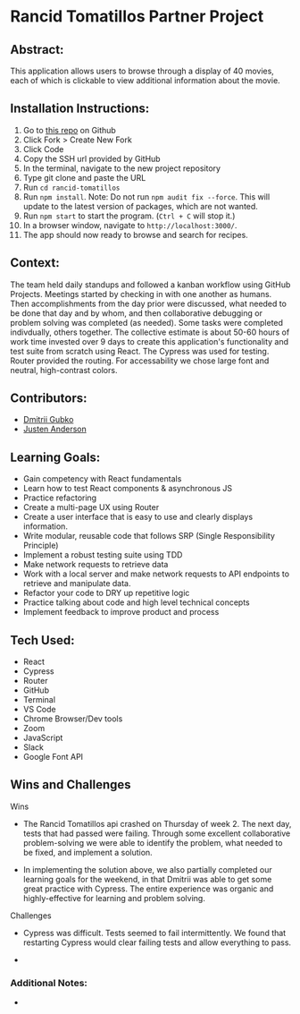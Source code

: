 # Rancid Tomatillos Partner Project
## Abstract:
This application allows users to browse through a display of 40 movies, each of which is clickable to view additional information about the movie.

## Installation Instructions:
1. Go to [this repo](https://github.com/dgubko/rancid-tomatillos) on Github
2. Click Fork > Create New Fork
3. Click Code
4. Copy the SSH url provided by GitHub
5. In the terminal, navigate to the new project repository
6. Type git clone and paste the URL
7. Run `cd rancid-tomatillos`
8. Run `npm install`. Note: Do not run `npm audit fix --force`. This will update to the latest version of packages, which are not wanted. 
9. Run `npm start` to start the program. (`Ctrl + C` will stop it.)
10. In a browser window, navigate to `http://localhost:3000/`.
11. The app should now ready to browse and search for recipes.  

## Context:
The team held daily standups and followed a kanban workflow using GitHub Projects. Meetings started by checking in with one another as humans. Then accomplishments from the day prior were discussed, what needed to be done that day and by whom, and then collaborative debugging or problem solving was completed (as needed). Some tasks were completed indivdually, others together. The collective estimate is about 50-60 hours of work time invested over 9 days to create this application's functionality and test suite from scratch using React. The Cypress was used for testing. Router provided the routing.
For accessability we chose large font and neutral, high-contrast colors.

## Contributors:
- [Dmitrii Gubko](https://github.com/dgubko)
- [Justen Anderson](https://github.com/justenanderson-commits)

## Learning Goals:
- Gain competency with React fundamentals
- Learn how to test React components & asynchronous JS
- Practice refactoring
- Create a multi-page UX using Router
- Create a user interface that is easy to use and clearly displays information.
- Write modular, reusable code that follows SRP (Single Responsibility Principle)
- Implement a robust testing suite using TDD
- Make network requests to retrieve data
- Work with a local server and make network requests to API endpoints to retrieve and manipulate data.
- Refactor your code to DRY up repetitive logic
- Practice talking about code and high level technical concepts
- Implement feedback to improve product and process

## Tech Used:
- React
- Cypress
- Router
- GitHub
- Terminal
- VS Code
- Chrome Browser/Dev tools
- Zoom
- JavaScript
- Slack
- Google Font API

## Wins and Challenges
Wins
- The Rancid Tomatillos api crashed on Thursday of week 2. The next day, tests that had passed were failing. Through some excellent collaborative problem-solving we were able to identify the problem, what needed to be fixed, and implement a solution. 

- In implementing the solution above, we also partially completed our learning goals for the weekend, in that Dmitrii was able to get some great practice with Cypress. The entire experience was organic and highly-effective for learning and problem solving.

Challenges
- Cypress was difficult. Tests seemed to fail intermittently. We found that restarting Cypress would clear failing tests and allow everything to pass.

- 

### Additional Notes:
- 

